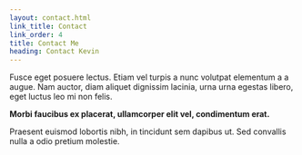 ```yaml
---
layout: contact.html
link_title: Contact
link_order: 4
title: Contact Me
heading: Contact Kevin
---
```


Fusce eget posuere lectus. Etiam vel turpis a nunc volutpat elementum a a augue. Nam auctor, diam aliquet dignissim lacinia, urna urna egestas libero, eget luctus leo mi non felis.

**Morbi faucibus ex placerat, ullamcorper elit vel, condimentum erat.**

Praesent euismod lobortis nibh, in tincidunt sem dapibus ut. Sed convallis nulla a odio pretium molestie.
